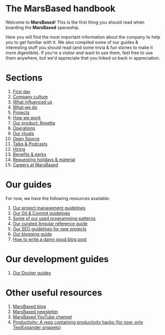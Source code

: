 # The MarsBased handbook

Welcome to __MarsBased__! This is the first thing you should read when boarding the __MarsBased__ spaceship.

Here you will find the most important information about the company to help you to get familiar with it. We also compiled some of our guides &amp; interesting stuff you should read (and some trivia & fun stories to make it more digestible). If you're a visitor and want to use them, feel free to use them anywhere, but we'd appreciate that you linked us back in appreciation.

# Sections

1. [First day](/sections/firstday.md)
1. [Company culture](/sections/companyculture.md)
1. [What influenced us](/sections/influences.md)
1. [What we do](/sections/whatwedo.md)
1. [Projects](/sections/projects.md)
1. [How we work](/sections/howwework.md)
1. [Our product: Rosetta](/sections/rosetta.md)
1. [Operations](/sections/operations.md)
1. [Our rituals](/sections/rituals.md)
1. [Open Source](/sections/opensource.md)
1. [Talks & Podcasts](/sections/talks.md)
1. [Hiring](/sections/hiring.md)
1. [Benefits & perks](/sections/benefits.md)
1. [Requesting holidays & material](/sections/holidaysmaterials.md)
1. [Careers at MarsBased](/sections/careers.md)

# Our guides

For now, we have the following resources available:

1. [Our project management guidelines](/guides/pm-guidelines.md)
1. [Our Git & Commit guidelines](/guides/git-guidelines.md)
1. [Some of our used programming patterns](https://github.com/MarsBased/patterns)
1. [Our curated Angular reference guide](/guides/angular-reference-guide.md)
1. [Our SEO guidelines for new projects](/guides/seo-guidelines.md)
1. [Our blogging guide](/guides/blogging-guide.md)
1. [How to write a damn good blog post](/guides/how-to-blog.md)

# Our development guides

1. [Our Docker guides](/guides/development/docker-guide.md)

# Other useful resources

1. <a href="https://marsbased.com/blog" title="MarsBased blog" target="_blank">MarsBased blog</a>
1. <a href="https://marsbased.us7.list-manage.com/subscribe/post?u=1ab50c539712be36367b96b98&amp;id=89db0a6312" title="MarsBased newsletter" target="_blank">MarsBased newsletter</a>
1. <a href="https://www.youtube.com/channel/UCN95eGlyCaRBa9Iy12mVApg" title="MarsBased YouTube channel" target="_blank">MarsBased YouTube channel</a>
1. <a href="https://github.com/MarsBased/productivity" title="Productivity: A repo containing productivity hacks (for now, only TextExpander snippets)" target="_blank">Productivity: A repo containing productivity hacks (for now, only TextExpander snippets)</a>
